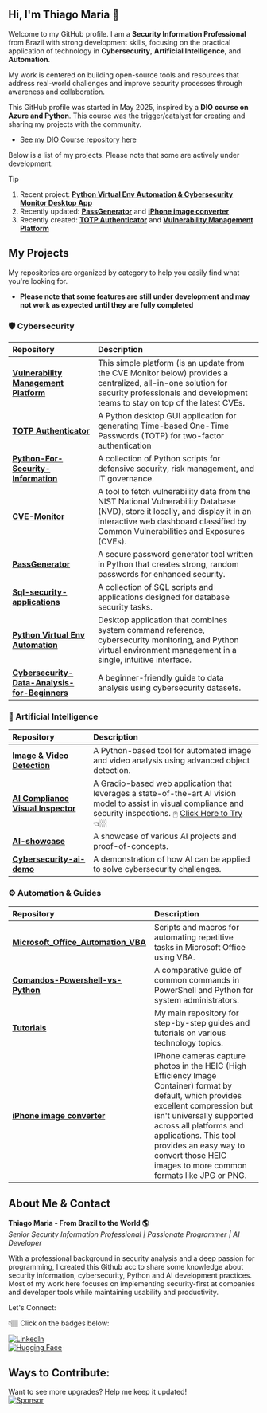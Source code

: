 ## Hi, I'm Thiago Maria 👋

Welcome to my GitHub profile. I am a **Security Information Professional** from Brazil with strong development skills, focusing on the practical application of technology in **Cybersecurity**, **Artificial Intelligence**, and **Automation**.

My work is centered on building open-source tools and resources that address real-world challenges and improve security processes through awareness and collaboration.

This GitHub profile was started in May 2025, inspired by a **DIO course on Azure and Python**. This course was the trigger/catalyst for creating and sharing my projects with the community.
- [See my DIO Course repository here](https://github.com/ThiagoMaria-SecurityIT/DIO-Courses)

Below is a list of my projects. Please note that some are actively under development.  

>[!Tip]
> 1. Recent project: **[Python Virtual Env Automation & Cybersecurity Monitor Desktop App](https://github.com/ThiagoMaria-SecurityIT/unified-command-tool)**  
> 2. Recently updated: **[PassGenerator](https://github.com/ThiagoMaria-SecurityIT/PassGenerator)** and **[iPhone image converter](https://github.com/ThiagoMaria-SecurityIT/heic-converter)**
> 3. Recently created: **[TOTP Authenticator](https://github.com/ThiagoMaria-SecurityIT/totp-authenticator-gui)** and **[Vulnerability Management Platform](https://github.com/ThiagoMaria-SecurityIT/vulnerability-management-platform)**


## My Projects

My repositories are organized by category to help you easily find what you're looking for.  
- __Please note that some features are still under development and may not work as expected until they are fully completed__

### 🛡️ Cybersecurity

| Repository | Description |
| :--- | :--- |
| **[Vulnerability Management Platform](https://github.com/ThiagoMaria-SecurityIT/vulnerability-management-platform)** | This simple platform (is an update from the CVE Monitor below) provides a centralized, all-in-one solution for security professionals and development teams to stay on top of the latest CVEs. |  
| **[TOTP Authenticator](https://github.com/ThiagoMaria-SecurityIT/totp-authenticator-gui)** | A Python desktop GUI application for generating Time-based One-Time Passwords (TOTP) for two-factor authentication |
| **[Python-For-Security-Information](https://github.com/ThiagoMaria-SecurityIT/Python-For-Security-Information)** | A collection of Python scripts for defensive security, risk management, and IT governance. |
| **[CVE-Monitor](https://github.com/ThiagoMaria-SecurityIT/cve-monitor)** | A tool to fetch vulnerability data from the NIST National Vulnerability Database (NVD), store it locally, and display it in an interactive web dashboard classified by Common Vulnerabilities and Exposures (CVEs). |
| **[PassGenerator](https://github.com/ThiagoMaria-SecurityIT/PassGenerator)** | A secure password generator tool written in Python that creates strong, random passwords for enhanced security. |
| **[Sql-security-applications](https://github.com/ThiagoMaria-SecurityIT/sql-security-applications)** | A collection of SQL scripts and applications designed for database security tasks. |
| **[Python Virtual Env Automation](https://github.com/ThiagoMaria-SecurityIT/unified-command-tool)** | Desktop application that combines system command reference, cybersecurity monitoring, and Python virtual environment management in a single, intuitive interface.
| **[Cybersecurity-Data-Analysis-for-Beginners](https://github.com/ThiagoMaria-SecurityIT/Cybersecurity-Data-Analysis-for-Beginners)** | A beginner-friendly guide to data analysis using cybersecurity datasets. |

### 🤖 Artificial Intelligence

| Repository | Description |
| :--- | :--- |
| **[Image & Video Detection](https://huggingface.co/spaces/ThiSecur/imagedtection-demo)** | A Python-based tool for automated image and video analysis using advanced object detection. | 
| **[AI Compliance Visual Inspector](https://github.com/ThiagoMaria-SecurityIT/AI_Compliance_Visual_Inspector)**| A Gradio-based web application that leverages a state-of-the-art AI vision model to assist in visual compliance and security inspections.  🖰 [Click Here to Try](https://huggingface.co/spaces/ThiSecur/AI_Compliance_Visual_Inspector)👈🏼 |
| **[AI-showcase](https://github.com/ThiagoMaria-SecurityIT/AI-showcase)** | A showcase of various AI projects and proof-of-concepts. |
| **[Cybersecurity-ai-demo](https://github.com/ThiagoMaria-SecurityIT/cybersecurity-ai-demo)** | A demonstration of how AI can be applied to solve cybersecurity challenges. |

### ⚙️ Automation & Guides

| Repository | Description |
| :--- | :--- |
| **[Microsoft_Office_Automation_VBA](https://github.com/ThiagoMaria-SecurityIT/Microsoft_Office_Automation_VBA)** | Scripts and macros for automating repetitive tasks in Microsoft Office using VBA. |
| **[Comandos-Powershell-vs-Python](https://github.com/ThiagoMaria-SecurityIT/Comandos-Powershell-vs-Python)** | A comparative guide of common commands in PowerShell and Python for system administrators. |
| **[Tutoriais](https://github.com/ThiagoMaria-SecurityIT/Tutoriais)** | My main repository for step-by-step guides and tutorials on various technology topics. |
| **[iPhone image converter](https://github.com/ThiagoMaria-SecurityIT/heic-converter)** |iPhone cameras capture photos in the HEIC (High Efficiency Image Container) format by default, which provides excellent compression but isn't universally supported across all platforms and applications. This tool provides an easy way to convert those HEIC images to more common formats like JPG or PNG.|

## About Me & Contact

**Thiago Maria - From Brazil to the World 🌎**  
*Senior Security Information Professional | Passionate Programmer | AI Developer*

With a professional background in security analysis and a deep passion for programming, I created this Github acc to share some knowledge about security information, cybersecurity, Python and AI development practices. Most of my work here focuses on implementing security-first at companies and developer tools while maintaining usability and productivity.

Let's Connect:  

👇🏽 Click on the badges below:  

[![LinkedIn](https://img.shields.io/badge/LinkedIn-Connect-blue)](https://www.linkedin.com/in/thiago-cequeira-99202239/)  
[![Hugging Face](https://img.shields.io/badge/🤗Hugging_Face-AI_projects-yellow)](https://huggingface.co/ThiSecur)  
 
## Ways to Contribute:   
 Want to see more upgrades? Help me keep it updated!    
 [![Sponsor](https://img.shields.io/badge/Sponsor-%E2%9D%A4-red)](https://github.com/sponsors/ThiagoMaria-SecurityIT) 
